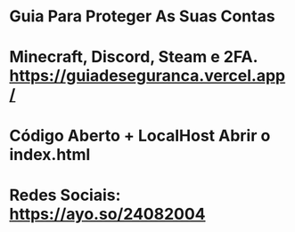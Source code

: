 # Guia Para Proteger As Suas Contas
# Minecraft, Discord, Steam e 2FA. https://guiadeseguranca.vercel.app/
# Código Aberto + LocalHost Abrir o index.html
# Redes Sociais: https://ayo.so/24082004
